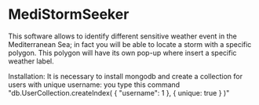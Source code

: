 # MediStormSeeker

This software allows to identify different sensitive weather event in the Mediterranean Sea; in fact you will be able to locate a storm with a specific polygon. This polygon will have its own pop-up where insert a specific weather label.

Installation:
It is necessary to install mongodb and create a collection for users with unique username:
you type this command "db.UserCollection.createIndex( { "username": 1 }, { unique: true } )"
